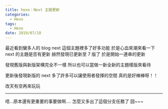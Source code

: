 ```yaml
---
title: hexo：Next 主題更新
categories:
  - Hexo
tags:
  - Hexo
date: 2019/07/18
---
```


最近看到蠻多人的 blog next 這個主題裡多了好多功能
於是心血來潮來看一下 next 的主題是否有更新
赫然發現已更新至 7 版了
於是開始一連串的更新

發現舊版與新版架構完全不一樣
所以也可以當做一新全新的主題樣版來看待

更新後發現新版的 next 多了許多可以讓使用者發揮的空間
真的是好棒棒呀！！

改天有空再來玩玩

---

唔...原本還有更重要的事要做啊....
怎麼又多出了這個分支任務了 囧~~~
